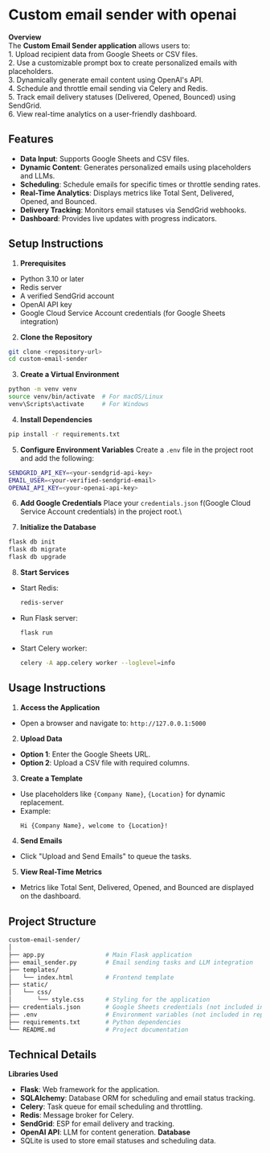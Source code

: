 
# Custom email sender with openai




__Overview__\
The __Custom Email Sender application__ allows users to:\
    1. Upload recipient data from Google Sheets or CSV files.\
    2. Use a customizable prompt box to create personalized emails with placeholders.\
    3. Dynamically generate email content using OpenAI's API.\
    4. Schedule and throttle email sending via Celery and Redis.\
    5. Track email delivery statuses (Delivered, Opened, Bounced) using SendGrid.\
    6. View real-time analytics on a user-friendly dashboard.

## Features

* __Data Input__: Supports Google Sheets and CSV files.
* __Dynamic Content__: Generates personalized emails using placeholders and LLMs.
* __Scheduling__: Schedule emails for specific times or throttle sending rates.
* __Real-Time Analytics__: Displays metrics like Total Sent, Delivered, Opened, and Bounced.
* __Delivery Tracking__: Monitors email statuses via SendGrid webhooks.
* __Dashboard__: Provides live updates with progress indicators.
## Setup Instructions
1. __Prerequisites__
* Python 3.10 or later
* Redis server
* A verified SendGrid account
* OpenAI API key
* Google Cloud Service Account credentials (for Google Sheets integration)
2. __Clone the Repository__
```bash
git clone <repository-url>
cd custom-email-sender
```
3. __Create a Virtual Environment__
```bash
python -m venv venv
source venv/bin/activate  # For macOS/Linux
venv\Scripts\activate     # For Windows
```
4. __Install Dependencies__
```bash
pip install -r requirements.txt
```
5. __Configure Environment Variables__
Create a ```.env``` file in the project root and add the following:
```bash
SENDGRID_API_KEY=<your-sendgrid-api-key>
EMAIL_USER=<your-verified-sendgrid-email>
OPENAI_API_KEY=<your-openai-api-key>
```
6. __Add Google Credentials__
Place your ```credentials.json``` f(Google Cloud Service Account credentials) in the project root.\

7. __Initialize the Database__
```bash
flask db init
flask db migrate
flask db upgrade
```
8. __Start Services__
* Start Redis:
    ```bash
    redis-server
    ```
* Run Flask server:
    ```bash
    flask run

    ```
* Start Celery worker:
    ```bash
    celery -A app.celery worker --loglevel=info
    ```





## Usage Instructions
1. __Access the Application__
* Open a browser and navigate to: ```http://127.0.0.1:5000```
2. __Upload Data__
* __Option 1__: Enter the Google Sheets URL.
* __Option 2__: Upload a CSV file with required columns.
3. __Create a Template__
* Use placeholders like ```{Company Name}```, ```{Location}``` for dynamic replacement.
* Example:
    ```bash
    Hi {Company Name}, welcome to {Location}!
    ```
4. __Send Emails__
* Click "Upload and Send Emails" to queue the tasks.
5. __View Real-Time Metrics__
* Metrics like Total Sent, Delivered, Opened, and Bounced are displayed on the dashboard.
## Project Structure
```bash
custom-email-sender/
│
├── app.py                 # Main Flask application
├── email_sender.py        # Email sending tasks and LLM integration
├── templates/
│   └── index.html         # Frontend template
├── static/
│   └── css/
│       └── style.css      # Styling for the application
├── credentials.json       # Google Sheets credentials (not included in repo)
├── .env                   # Environment variables (not included in repo)
├── requirements.txt       # Python dependencies
└── README.md              # Project documentation
```
## Technical Details
__Libraries Used__
* __Flask__: Web framework for the application.
* __SQLAlchemy__: Database ORM for scheduling and email status tracking.
* __Celery__: Task queue for email scheduling and throttling.
* __Redis__: Message broker for Celery.
* __SendGrid__: ESP for email delivery and tracking.
* __OpenAI API__: LLM for content generation.
__Database__
* SQLite is used to store email statuses and scheduling data.
